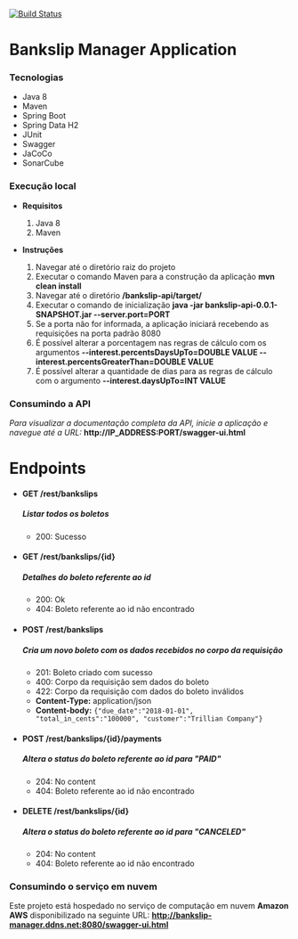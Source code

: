 [![Build Status](https://travis-ci.com/rafaelbarbiero/bankslip-manager.svg?branch=master)](https://travis-ci.com/rafaelbarbiero/bankslip-manager)

# Bankslip Manager Application

### Tecnologias
* Java 8
* Maven
* Spring Boot
* Spring Data H2
* JUnit
* Swagger
* JaCoCo
* SonarCube
### Execução local
* **Requisitos**
    1. Java 8 
    2. Maven 

* **Instruções**
    1. Navegar até o diretório raiz do projeto
    2. Executar o comando Maven para a construção da aplicação **mvn clean install**
    3. Navegar até o diretório **/bankslip-api/target/**
    3. Executar o comando de inicialização **java -jar bankslip-api-0.0.1-SNAPSHOT.jar --server.port=PORT**
    6. Se a porta não for informada, a aplicação iniciará recebendo as requisições na porta padrão 8080
    4. É possível alterar a porcentagem nas regras de cálculo com os argumentos **--interest.percentsDaysUpTo=DOUBLE VALUE --interest.percentsGreaterThan=DOUBLE VALUE**
    5. É possível alterar a quantidade de dias para as regras de cálculo com o argumento **--interest.daysUpTo=INT VALUE** 

### Consumindo a API
_Para visualizar a documentação completa da API, inicie a aplicação e navegue até a URL:_ **http://IP_ADDRESS:PORT/swagger-ui.html**
# **Endpoints**

* #### GET /rest/bankslips
    ##### Listar todos os boletos      
    * 200: Sucesso 
* #### GET /rest/bankslips/{id}
    ##### Detalhes do boleto referente ao id     
    * 200: Ok
    * 404: Boleto referente ao id não encontrado   
* #### POST /rest/bankslips 
    ##### Cria um novo boleto com os dados recebidos no corpo da requisição   
    * 201: Boleto criado com sucesso
    * 400: Corpo da requisição sem dados do boleto
    * 422: Corpo da requisição com dados do boleto inválidos
    * **Content-Type:** application/json
    * **Content-body:** `{"due_date":"2018-01-01", "total_in_cents":"100000", "customer":"Trillian Company"}`

* #### POST /rest/bankslips/{id}/payments  
    ##### Altera o status do boleto referente ao id para **"PAID"**
    * 204: No content
    * 404: Boleto referente ao id não encontrado  
* #### DELETE /rest/bankslips/{id} 
    ##### Altera o status do boleto referente ao id para **"CANCELED"**
    * 204: No content
    * 404: Boleto referente ao id não encontrado

### Consumindo o serviço em nuvem
Este projeto está hospedado no serviço de computação em nuvem **Amazon AWS** disponibilizado na seguinte URL: **http://bankslip-manager.ddns.net:8080/swagger-ui.html**